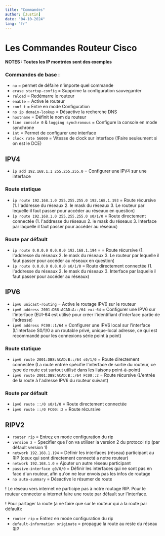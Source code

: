 ```yaml
---
title: "Commandes"
author: [Justin]
date: "04-10-2024"
lang: "fr"
---
```


# Les Commandes Routeur Cisco

**NOTES : Toutes les IP montrées sont des exemples**

### Commandes de base :

* ```no``` = permet de défaire n'importe quel commande
* ``erase startup-config`` = Supprime la configuration sauvegarder
* ``reload`` = Redémarre le routeur
* ``enable`` = Active le routeur
* ``conf t`` = Entre en mode Configuration
* ``no ip domain-lookup`` = Désactive la recherche DNS
* ``hostname`` = Définit le nom du routeur
* ``line console 0`` & ``logging synchronous`` = Configure la console en mode synchrone
* ``int`` = Permet de configurer une interface
* ```clock rate 56000``` = Vitesse de clock sur interface (!Faire seuleument si on est le DCE)

## IPV4

* ```ip add 192.168.1.1 255.255.255.0``` = Configurer une IPV4 sur une interface

### Route statique

* ```ip route 192.168.1.0 255.255.255.0 192.168.1.193``` = Route récursive (1. l'addresse du réseaux 2. le mask du réseaux 3. Le routeur par lequelle il faut passer pour accéder au réseaux en question)
* ```ip route 192.168.1.0 255.255.255.0 s0/1/0``` = Route directement connectée (1. l'addresse du réseaux 2. le mask du réseaux 3. Interface par laquelle il faut passer pour accéder au réseaux)

### Route par défault

* ```ip route 0.0.0.0 0.0.0.0 192.168.1.194``` = = Route récursive (1. l'addresse du réseaux 2. le mask du réseaux 3. Le routeur par lequelle il faut passer pour accéder au réseaux en question)
* ```ip route 0.0.0.0 0.0.0.0 s0/1/0``` = Route directement connectée (1. l'addresse du réseaux 2. le mask du réseaux 3. Interface par laquelle il faut passer pour accéder au réseaux)

## IPV6

* ```ipv6 unicast-routing``` = Active le routage IPV6 sur le routeur
* ```ipv6 address 2001:DB8:ACAD:A::/64 eui-64``` = Configurer une IPV6 sur l'interface (EUI-64 est utilisé pour créer l'identifiant d'interface partie de l'adresse)
* ```ipv6 address FC00::1/64``` = Configurer une IPV6 local sur l'interface (L'interface S0/1/0 a un routable privé, unique-local adresse, ce qui est recommandé pour les connexions série point à point)

### Route statique

* ```ipv6 route 2001:DB8:ACAD:B::/64 s0/1/0``` = Route directement connectée (La route entrée spécifie l'interface de sortie du routeur, ce type de route est surtout utilisé dans les liaisons point-à-point)
* ```ipv6 route 2001:DB8:ACAD:B::/64 FC00::2``` = Route récursive (L'entrée de la route à l'adresse IPV6 du routeur suivant)

### Route par défault

* ```ipv6 route ::/0 s0/1/0``` = Route directement connectée
* ```ipv6 route ::/0 FC00::2``` = Route récursive

## RIPV2

* ``router rip`` = Entrez en mode configuration du rip
* ``version 2`` = Specifier que l'on va utiliser la version 2 du protocol rip (par défault version 1)
* ``network 192.168.1.194`` = Définir les interfaces (réseau) participant au RIP (ceux qui sont directement connecté a notre routeur)
* ``network 192.168.1.0`` = Ajouter un autre réseau participant
* ``passive-interface g0/0/0`` = Définir les interfaces qui ne sont pas en face d'un routeur, afin qu'on ne leur envois pas les infos de routage
* ``no auto-summary`` = Désactive le résumer de route

! Le réseau vers internet ne participe pas à notre routage RIP. Pour le routeur connecter a internet faire une route par défault sur l'interface.

! Pour partager la route (a ne faire que sur le routeur qui a la route par défault):
* ``router rip`` = Entrez en mode configuration du rip
* ``default-information originate`` = propague la route au reste du réseau RIP